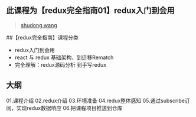 ## 此课程为【redux完全指南01】redux入门到会用

> [shudong.wang](https://shudong.wang/about)

##【redux完全指南】课程分类

* redux入门到会用
* react 与 redux 基础架构，到迁移Rematch
* 完全理解：redux源码分析 到手写redux


## 大纲
01.课程介绍
02.redux介绍
03.环境准备
04.redux整体感知
05.通过subscribe订阅，实现redux数据响应
06.把课程项目推送到仓库